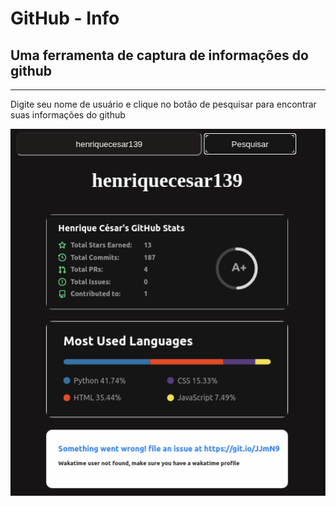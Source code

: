 <h1>GitHub - Info</h1>

<h2>Uma ferramenta de captura de informações do github</h2>

<hr>

<p>Digite seu nome de usuário e clique no botão de pesquisar para encontrar suas informações do github</p>

<img src="img/github.png">